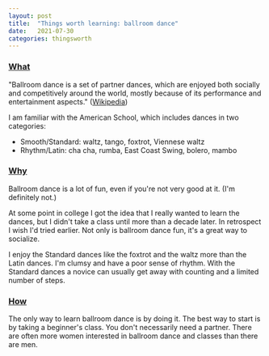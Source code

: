 ```yaml
---
layout: post
title:  "Things worth learning: ballroom dance"
date:   2021-07-30
categories: thingsworth
---
```


### [What](#what)

"Ballroom dance is a set of partner dances, which are enjoyed both socially and competitively around the world, mostly because of its performance and entertainment aspects." ([Wikipedia](https://en.wikipedia.org/wiki/Ballroom_dance))

I am familiar with the American School, which includes dances in two categories:
* Smooth/Standard: waltz, tango, foxtrot, Viennese waltz
* Rhythm/Latin: cha cha, rumba, East Coast Swing, bolero, mambo

### [Why](#why)

Ballroom dance is a lot of fun, even if you're not very good at it. (I'm definitely not.)

At some point in college I got the idea that I really wanted to learn the dances, but I didn't take a class until more than a decade later. In retrospect I wish I'd tried earlier. Not only is ballroom dance fun, it's a great way to socialize.

I enjoy the Standard dances like the foxtrot and the waltz more than the Latin dances. I'm clumsy and have a poor sense of rhythm. With the Standard dances a novice can usually get away with counting and a limited number of steps.

### [How](#how)

The only way to learn ballroom dance is by doing it. The best way to start is by taking a beginner's class. You don't necessarily need a partner. There are often more women interested in ballroom dance and classes than there are men.

